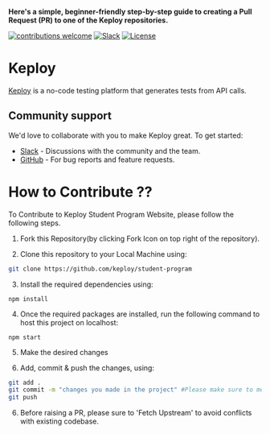 **Here's a simple, beginner-friendly step-by-step guide to creating a Pull Request (PR) to one of the Keploy repositories.**

[![contributions welcome](https://img.shields.io/badge/contributions-welcome-brightgreen?logo=github)](CODE_OF_CONDUCT.md) 
[![Slack](.github/slack.svg)](https://join.slack.com/t/keploy/shared_invite/zt-357qqm9b5-PbZRVu3Yt2rJIa6ofrwWNg)
[![License](.github/License-Apache_2.0-blue.svg)](https://opensource.org/licenses/Apache-2.0)

# Keploy
[Keploy](https://keploy.io) is a no-code testing platform that generates tests from API calls. 


## Community support
We'd love to collaborate with you to make Keploy great. To get started:
* [Slack](https://join.slack.com/t/keploy/shared_invite/zt-357qqm9b5-PbZRVu3Yt2rJIa6ofrwWNg) - Discussions with the community and the team.
* [GitHub](https://github.com/keploy/keploy/issues) - For bug reports and feature requests.

# How to Contribute ??

To Contribute to Keploy Student Program Website, please follow the following steps.

1. Fork this Repository(by clicking Fork Icon on top right of the repository).


2. Clone this repository to your Local Machine using:
``` bash
git clone https://github.com/keploy/student-program

```
3. Install the required dependencies using:
```
npm install
``` 

4. Once the required packages are installed, run the following command to host this project on localhost:
```
npm start
```

5. Make the desired changes


7. Add, commit & push the changes, using:

``` bash
git add .
git commit -m "changes you made in the project" #Please make sure to mention which issue is closed by these changes. You can also use "cz c"
git push 
```

6. Before raising a PR, please sure to 'Fetch Upstream' to avoid conflicts with existing codebase.
